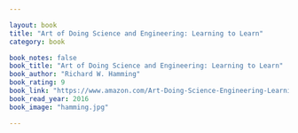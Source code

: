 ```yaml
---

layout: book
title: "Art of Doing Science and Engineering: Learning to Learn"
category: book

book_notes: false
book_title: "Art of Doing Science and Engineering: Learning to Learn"
book_author: "Richard W. Hamming"
book_rating: 9
book_link: "https://www.amazon.com/Art-Doing-Science-Engineering-Learning/dp/9056995006"
book_read_year: 2016
book_image: "hamming.jpg"

---
```

